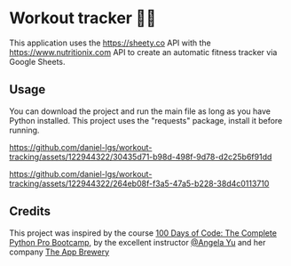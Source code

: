 # Workout tracker 🏋️‍♂️

This application uses the https://sheety.co API with the https://www.nutritionix.com API to create an automatic fitness tracker via Google Sheets.

## Usage

You can download the project and run the main file as long as you have Python installed. This project uses the "requests" package, install it before running.

https://github.com/daniel-lgs/workout-tracking/assets/122944322/30435d71-b98d-498f-9d78-d2c25b6f91dd

https://github.com/daniel-lgs/workout-tracking/assets/122944322/264eb08f-f3a5-47a5-b228-38d4c0113710

## Credits
This project was inspired by the course [100 Days of Code: The Complete Python Pro Bootcamp](https://www.udemy.com/course/100-days-of-code/), by the excellent instructor [@Angela Yu](https://github.com/angelabauer) and her company [The App Brewery](https://appbrewery.com/)
